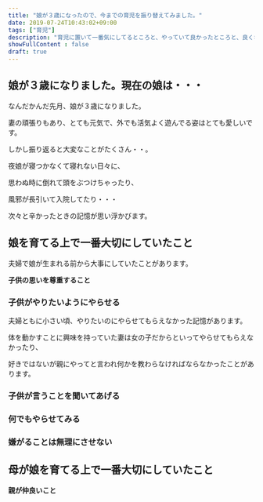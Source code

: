 ```yaml
---
title: "娘が３歳になったので、今までの育児を振り替えてみました。"
date: 2019-07-24T10:43:02+09:00
tags: ["育児"] 
description: "育児に置いて一番気にしてるところと、やっていて良かったところと、良くなかったかな・・・と思うところをまとめました"
showFullContent : false
draft: true
---
```


## 娘が３歳になりました。現在の娘は・・・

なんだかんだ先月、娘が３歳になりました。

妻の頑張りもあり、とても元気で、外でも活気よく遊んでる姿はとても愛しいです。

しかし振り返ると大変なことがたくさん・・。

夜娘が寝つかなくて寝れない日々に、

思わぬ時に倒れて頭をぶつけちゃったり、

風邪が長引いて入院してたり・・・

次々と辛かったときの記憶が思い浮かびます。

## 娘を育てる上で一番大切にしていたこと

夫婦で娘が生まれる前から大事にしていたことがあります。

**子供の思いを尊重すること**

### 子供がやりたいようにやらせる

夫婦ともに小さい頃、やりたいのにやらせてもらえなかった記憶があります。

体を動かすことに興味を持っていた妻は女の子だからといってやらせてもらえなかったり、

好きではないが親にやってと言われ何かを教わらなければならなかったことがあります。

### 子供が言うことを聞いてあげる

### 何でもやらせてみる

### 嫌がることは無理にさせない 


## 母が娘を育てる上で一番大切にしていたこと

**親が仲良いこと**
